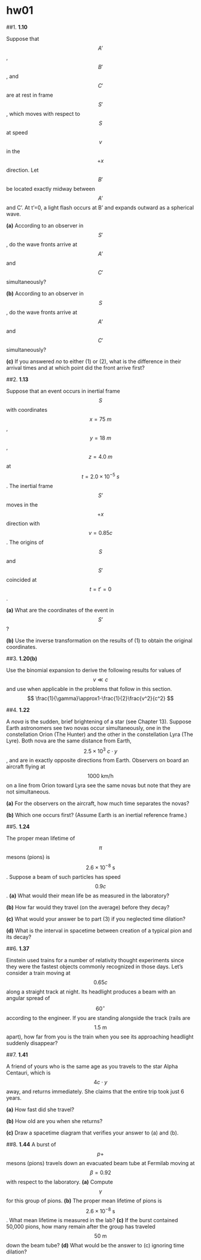 # **hw01**

##1.
**1.10**

Suppose that $$A'$$, $$B'$$, and $$C'$$ are at rest in frame $$S'$$, which moves with respect to $$S$$ at speed $$v$$ in the $$+x$$ direction.  Let $$B'$$ be located exactly midway between $$A'$$ and C’.  At t’=0, a light flash occurs at B’ and expands outward as a spherical wave.

**(a)** According to an observer in $$S'$$, do the wave fronts arrive at $$A'$$ and $$C'$$ simultaneously?

**(b)** According to an observer in $$S$$, do the wave fronts arrive at $$A'$$ and $$C'$$ simultaneously?

**(c)** If you answered *no* to either (1) or (2), what is the difference in their arrival times and at which point did the front arrive first?


##2.
**1.13**

Suppose that an event occurs in inertial frame $$S$$ with coordinates $$x=75\:m$$, $$y=18\:m$$, $$z=4.0\:m$$ at $$t=2.0\times10^{-5}\:s$$.  The inertial frame $$S’$$ moves in the $$+x$$ direction with $$v=0.85c$$.  The origins of $$S$$ and $$S'$$ coincided at $$t=t'=0$$.

**(a)** What are the coordinates of the event in $$S’$$?

**(b)** Use the inverse transformation on the results of (1) to obtain the original coordinates.


##3. 
**1.20(b)**

Use the binomial expansion to derive the following results for values of $$v\ll{c}$$ and use when applicable in the problems that follow in this section.
$$
    \frac{1}{\gamma}\approx1-\frac{1}{2}\frac{v^2}{c^2}
$$



##4. 
**1.22**

A *nova* is the sudden, brief brightening of a star (see Chapter 13).  Suppose Earth astronomers see two novas occur simultaneously, one in the constellation Orion (The Hunter) and the other in the constellation Lyra (The Lyre).  Both nova are the same distance from Earth, $$2.5 \times10^3\:c\cdot{y}$$, and are in exactly opposite directions from Earth.  Observers on board an aircraft flying at $$1000\:\text{km}/\text{h}$$ on a line from Orion toward Lyra see the same novas but note that they are not simultaneous.

**(a)** For the observers on the aircraft, how much time separates the novas?

**(b)** Which one occurs first? (Assume Earth is an inertial reference frame.)


##5.
**1.24**

The proper mean lifetime of $$\pi$$ mesons (pions) is $$2.6\times10^{-8}\:\text{s}$$.  Suppose a beam of such particles has speed $$0.9c$$.
**(a)** What would their mean life be as measured in the laboratory?

**(b)** How far would they travel (on the average) before they decay?

**(c)** What would your answer be to part (3) if you neglected time dilation?

**(d)** What is the interval in spacetime between creation of a typical pion and its decay?


##6.
**1.37**

Einstein used trains for a number of relativity thought experiments since they were the fastest objects commonly recognized in those days.  Let’s consider a train moving at $$0.65c$$ along a straight track at night.  Its headlight produces a beam with an angular spread of $$60^{\circ}$$ according to the engineer.  If you are standing alongside the track (rails are $$1.5\:\text{m}$$ apart), how far from you is the train when you see its approaching headlight suddenly disappear?


##7.
**1.41**

A friend of yours who is the same age as you travels to the star Alpha Centauri, which is $$4c\cdot{y}$$ away, and returns immediately.  She claims that the entire trip took just 6 years.

**(a)** How fast did she travel?

**(b)** How old are you when she returns?

**(c)** Draw a spacetime diagram that verifies your answer to (a) and (b).


##8.
**1.44**
A burst of $$p+$$ mesons (pions) travels down an evacuated beam tube at Fermilab moving at $$\beta=0.92$$ with respect to the laboratory.
**(a)** Compute $$\gamma$$ for this group of pions.
**(b)** The proper mean lifetime of pions is $$2.6\times10^{-8}\:\text{s}$$.  What mean lifetime is measured in the lab?
**(c)** If the burst contained 50,000 pions, how many remain after the group has traveled $$50\:\text{m}$$ down the beam tube?
**(d)** What would be the answer to (c) ignoring time dilation?

